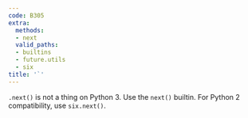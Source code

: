 ```yaml
---
code: B305
extra:
  methods:
  - next
  valid_paths:
  - builtins
  - future.utils
  - six
title: '`'
---
```


`.next()` is not a thing on Python 3. Use the `next()` builtin. For Python 2 compatibility, use `six.next()`.